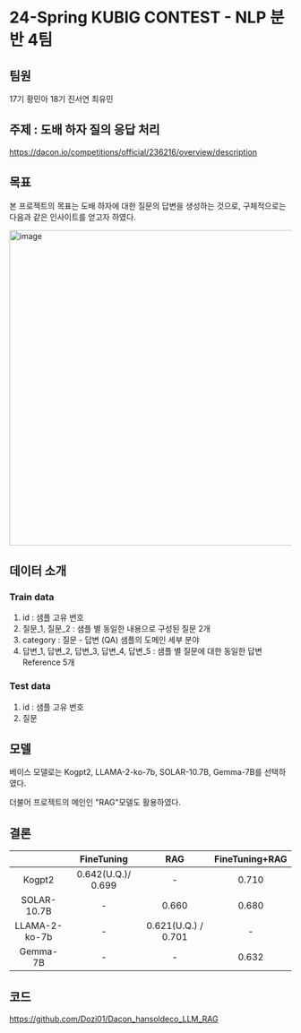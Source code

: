 # 24-Spring KUBIG CONTEST - NLP 분반 4팀
## 팀원
17기 황민아 18기 진서연 최유민
## 주제 : 도배 하자 질의 응답 처리 
https://dacon.io/competitions/official/236216/overview/description
## 목표
본 프로젝트의 목표는 도배 하자에 대한 질문의 답변을 생성하는 것으로, 구체적으로는 다음과 같은 인사이트를 얻고자 하였다.

<img width="563" alt="image" src="https://github.com/KU-BIG/KUBIG_2024_SPRING/assets/138692039/c03d3001-c6c7-4153-9d4f-1f8a72ec36b0">

## 데이터 소개
### Train data
1. id : 샘플 고유 번호
2. 질문_1, 질문_2 : 샘플 별 동일한 내용으로 구성된 질문 2개
3. category : 질문 - 답변 (QA) 샘플의 도메인 세부 분야
4. 답변_1, 답변_2, 답변_3, 답변_4, 답변_5 : 샘플 별 질문에 대한 동일한 답변 Reference 5개

### Test data
1.  id : 샘플 고유 번호
2.  질문
## 모델
베이스 모델로는 Kogpt2, LLAMA-2-ko-7b, SOLAR-10.7B, Gemma-7B를 선택하였다.

더불어 프로젝트의 메인인 "RAG"모델도 활용하였다. 

## 결론
||FineTuning|RAG|FineTuning+RAG|
|:---:|:---:|:---:|:---:|
|Kogpt2|0.642(U.Q.)/ 0.699|-|0.710|
|SOLAR-10.7B|-|0.660|0.680|
|LLAMA-2-ko-7b|-|0.621(U.Q.) / 0.701|-|
|Gemma-7B|-|-|0.632|

## 코드
https://github.com/Dozi01/Dacon_hansoldeco_LLM_RAG
